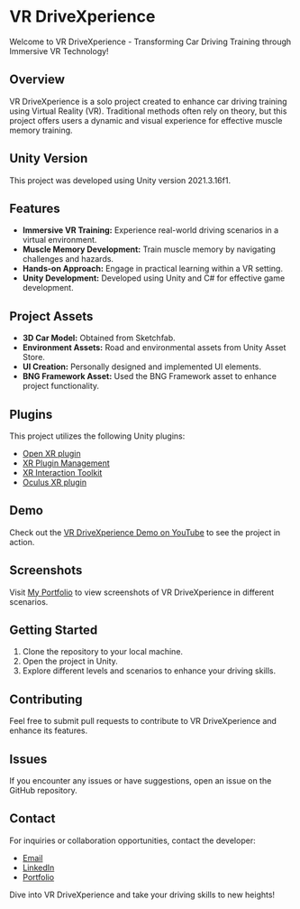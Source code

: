 # VR DriveXperience

Welcome to VR DriveXperience - Transforming Car Driving Training through Immersive VR Technology!

## Overview

VR DriveXperience is a solo project created to enhance car driving training using Virtual Reality (VR). Traditional methods often rely on theory, but this project offers users a dynamic and visual experience for effective muscle memory training.

## Unity Version

This project was developed using Unity version 2021.3.16f1.

## Features

- **Immersive VR Training:** Experience real-world driving scenarios in a virtual environment.
- **Muscle Memory Development:** Train muscle memory by navigating challenges and hazards.
- **Hands-on Approach:** Engage in practical learning within a VR setting.
- **Unity Development:** Developed using Unity and C# for effective game development.

## Project Assets

- **3D Car Model:** Obtained from Sketchfab.
- **Environment Assets:** Road and environmental assets from Unity Asset Store.
- **UI Creation:** Personally designed and implemented UI elements.
- **BNG Framework Asset:** Used the BNG Framework asset to enhance project functionality.

## Plugins

This project utilizes the following Unity plugins:

- [Open XR plugin](https://docs.unity3d.com/Packages/com.unity.xr.openxr@1.5/manual/index.html)
- [XR Plugin Management](https://docs.unity3d.com/Packages/com.unity.xr.management@4.2/manual/index.html)
- [XR Interaction Toolkit](https://docs.unity3d.com/Packages/com.unity.xr.interaction.toolkit@2.3/manual/index.html)
- [Oculus XR plugin](https://docs.unity3d.com/Packages/com.unity.xr.oculus@3.2/manual/index.html)

## Demo

Check out the [VR DriveXperience Demo on YouTube](https://www.youtube.com/watch?v=Eef7H2YfDFw) to see the project in action.

## Screenshots

Visit [My Portfolio](https://www.zuhaib.se/#drivexperience) to view screenshots of VR DriveXperience in different scenarios.

## Getting Started

1. Clone the repository to your local machine.
2. Open the project in Unity.
3. Explore different levels and scenarios to enhance your driving skills.

## Contributing

Feel free to submit pull requests to contribute to VR DriveXperience and enhance its features.

## Issues

If you encounter any issues or have suggestions, open an issue on the GitHub repository.

## Contact

For inquiries or collaboration opportunities, contact the developer:

- [Email](zuhaib.paracha@hyperisland.se)
- [LinkedIn](www.linkedin.com/in/zuhaibp/)
- [Portfolio](www.zuhaib.se)

Dive into VR DriveXperience and take your driving skills to new heights!
